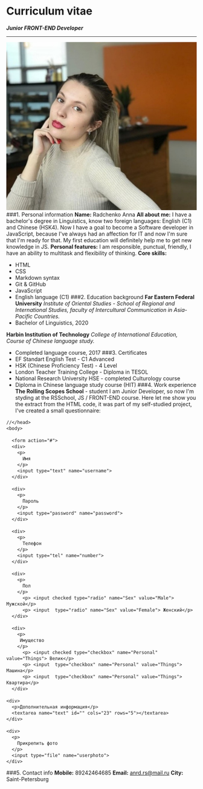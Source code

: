 # Curriculum vitae
***Junior FRONT-END Developer***
___
![my photo](cvphoto.jpg)
###1. Personal information
**Name:** Radchenko Anna
**All about me:** 
I have a bachelor's degree in Linguistics, know two foreign languages: English (C1) and Chinese (HSK4). Now I have a goal to become a Software developer in JavaScript, because I've always had an affection for IT and now I'm sure that I'm ready for that. My first education will definitely help me to get new knowledge in JS.
**Personal features:** 
I am responsible, punctual, friendly, I have an ability to multitask and flexibility of thinking.
**Core skills:**
* HTML 
* CSS
* Markdown syntax
* Git & GitHub
* JavaScript
* English language (C1)
###2. Education background
**Far Eastern Federal University**
  *Institute of Oriental Studies - School of Regional and International Studies, faculty of Intercultural Communication in Asia-Pacific Countries.*
* Bachelor of Linguistics, 2020

**Harbin Institution of Technology**
 *College of International Education, Course of Chinese language study.*
* Completed language course, 2017
###3. Certificates
* EF Standart English Test - C1 Advanced
* HSK (Chinese Proficiency Test) - 4 Level
* London Teacher Training College - Diploma in TESOL
* National Research University HSE - completed Culturology course
* Diploma in Chinese language study course (HIT)
###4. Work experience
**The Rolling Scopes School** - student
I am Junior Developer, so now I'm styding at the RSSchool, JS / FRONT-END course.
Here let me show you the extract from the HTML code, it was part of my self-studied project, I've created a small questionnaire:
```
//</head>
<body>

  <form action="#">
  <div>
    <p>
      Имя
    </p>
    <input type="text" name="username">
  </div>

  <div>
    <p>
      Пароль
    </p>
    <input type="password" name="password">
  </div>

  <div>
    <p>
      Телефон
    </p>
    <input type="tel" name="number">
  </div>

  <div>
    <p>
      Пол
    </p>
      <p> <input checked type="radio" name="Sex" value="Male"> Мужской</p>
      <p> <input  type="radio" name="Sex" value="Female"> Женский</p>
  </div>

  <div>
    <p>
     Имущество
    </p>
      <p> <input checked type="checkbox" name="Personal" value="Things"> Велик</p>
      <p> <input  type="checkbox" name="Personal" value="Things"> Машина</p>
      <p> <input  type="checkbox" name="Personal" value="Things"> Квартира</p>
  </div>

<div>
  <p>Дополнительная информация</p>
  <textarea name="text" id="" cols="23" rows="5"></textarea>
</div>

<div>
  <p>
    Прикрепить фото
  </p>
  <input type="file" name="userphoto">
</div>
```
###5. Contact info
**Mobile:** 89242464685
**Email:** anrd.rs@mail.ru
**City:** Saint-Petersburg


